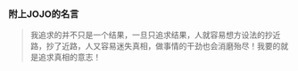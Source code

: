 ### 附上JOJO的名言

> 我追求的并不只是一个结果，一旦只追求结果，人就容易想方设法的抄近路，抄了近路，人又容易迷失真相，做事情的干劲也会消磨殆尽！我要的就是追求真相的意志！

<!--
**leiwingqueen/leiwingqueen** is a ✨ _special_ ✨ repository because its `README.md` (this file) appears on your GitHub profile.

Here are some ideas to get you started:

- 🔭 I’m currently working on ...
- 🌱 I’m currently learning ...
- 👯 I’m looking to collaborate on ...
- 🤔 I’m looking for help with ...
- 💬 Ask me about ...
- 📫 How to reach me: ...
- 😄 Pronouns: ...
- ⚡ Fun fact: ...
-->
